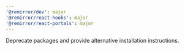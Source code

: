 ```yaml
---
'@remirror/dev': major
'@remirror/react-hooks': major
'@remirror/react-portals': major
---
```


Deprecate packages and provide alternative installation instructions.
